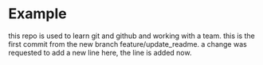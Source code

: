 # Example
this repo is used to learn git and github and working with a team.
this is the first commit from the new branch feature/update_readme.
a change was requested to add a new line here, the line is added now.